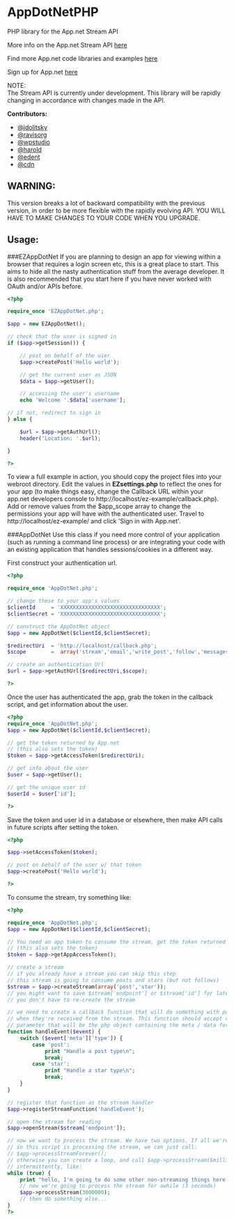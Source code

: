 AppDotNetPHP
============

PHP library for the App.net Stream API

More info on the App.net Stream API <a target="_blank" href="https://github.com/appdotnet/api-spec">here</a>

Find more App.net code libraries and examples <a target="_blank" href="https://github.com/appdotnet/api-spec/wiki/Directory-of-third-party-devs-and-apps">here</a>

Sign up for App.net <a target="_blank" href="https://join.app.net/">here</a>

NOTE:<br>
The Stream API is currently under development. This library will be rapidly changing in accordance with changes made in the API.

**Contributors:**
* <a href="https://alpha.app.net/jdolitsky" target="_blank">@jdolitsky</a>
* <a href="https://alpha.app.net/ravisorg" target="_blank">@ravisorg</a>
* <a href="https://github.com/wpstudio" target="_blank">@wpstudio</a>
* <a href="https://alpha.app.net/harold" target="_blank">@harold</a>
* <a href="https://alpha.app.net/edent" target="_blank">@edent</a>
* <a href="https://alpha.app.net/cdn" target="_blank">@cdn</a>

WARNING:
---------
This version breaks a lot of backward compatibility with the previous version, in order to be more flexible with the rapidly evolving API. YOU WILL HAVE TO MAKE CHANGES TO YOUR CODE WHEN YOU UPGRADE.

Usage:
--------
###EZAppDotNet
If you are planning to design an app for viewing within a browser that requires a login screen etc, this is a great place to start. This aims to hide all the nasty authentication stuff from the average developer. It is also recommended that you start here if you have never worked with OAuth and/or APIs before.

```php
<?php

require_once 'EZAppDotNet.php';

$app = new EZAppDotNet();

// check that the user is signed in
if ($app->getSession()) {

    // post on behalf of the user
    $app->createPost('Hello world');

    // get the current user as JSON
    $data = $app->getUser();

    // accessing the user's username
    echo 'Welcome '.$data['username'];

// if not, redirect to sign in
} else {

    $url = $app->getAuthUrl();
    header('Location: '.$url);

}

?>
```
To view a full example in action, you should copy the project files into your webroot directory. Edit the values in **EZsettings.php** to reflect the ones for your app (to make things easy, change the Callback URL within your app.net developers console to http://localhost/ez-example/callback.php). Add or remove values from the $app_scope array to change the permissions your app will have with the authenticated user. Travel to http://localhost/ez-example/ and click 'Sign in with App.net'.

###AppDotNet
Use this class if you need more control of your application (such as running a command line process) or are integrating your code with an existing application that handles sessions/cookies in a different way. 

First construct your authentication url.
```php
<?php

require_once 'AppDotNet.php';

// change these to your app's values
$clientId     = 'XXXXXXXXXXXXXXXXXXXXXXXXXXXXXXXX';
$clientSecret = 'XXXXXXXXXXXXXXXXXXXXXXXXXXXXXXXX';

// construct the AppDotNet object
$app = new AppDotNet($clientId,$clientSecret);

$redirectUri  = 'http://localhost/callback.php';
$scope        =  array('stream','email','write_post','follow','messages','export');

// create an authentication Url
$url = $app->getAuthUrl($redirectUri,$scope);

?>
```
Once the user has authenticated the app, grab the token in the callback script, and get information about the user.
```php
<?php
require_once 'AppDotNet.php';
$app = new AppDotNet($clientId,$clientSecret);

// get the token returned by App.net
// (this also sets the token)
$token = $app->getAccessToken($redirectUri);

// get info about the user
$user = $app->getUser();

// get the unique user id
$userId = $user['id'];

?>
```
Save the token and user id in a database or elsewhere, then make API calls in future scripts after setting the token.
```php
<?php

$app->setAccessToken($token);

// post on behalf of the user w/ that token
$app->createPost('Hello world');

?>
```

To consume the stream, try something like:
```php
<?php

require_once 'AppDotNet.php';
$app = new AppDotNet($clientId,$clientSecret);

// You need an app token to consume the stream, get the token returned by App.net
// (this also sets the token)
$token = $app->getAppAccessToken();

// create a stream
// if you already have a stream you can skip this step
// this stream is going to consume posts and stars (but not follows)
$stream = $app->createStream(array('post','star'));
// you might want to save $stream['endpoint'] or $stream['id'] for later so 
// you don't have to re-create the stream

// we need to create a callback function that will do something with posts/stars
// when they're received from the stream. This function should accept one single
// parameter that will be the php object containing the meta / data for the event.
function handleEvent($event) {
	switch ($event['meta']['type']) {
		case 'post':
			print "Handle a post type\n";
			break;
		case 'star':
			print "Handle a star type\n";
			break;
	}
}

// register that function as the stream handler
$app->registerStreamFunction('handleEvent');

// open the stream for reading
$app->openStream($stream['endpoint']);

// now we want to process the stream. We have two options. If all we're doing
// in this script is processing the stream, we can just call:
// $app->processStreamForever();
// otherwise you can create a loop, and call $app->processStream($milliseconds) 
// intermittently, like:
while (true) {
	print "hello, I'm going to do some other non-streaming things here...\n";
	// now we're going to process the stream for awhile (3 seconds)
	$app->processStream(3000000);
	// then do something else...
}
?>
```